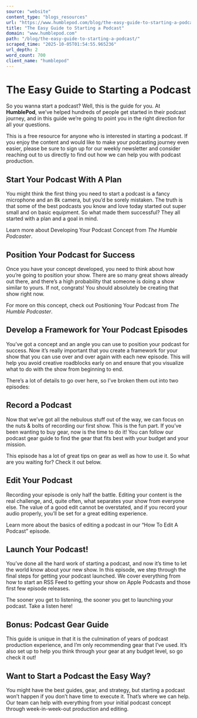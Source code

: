 ```yaml
---
source: "website"
content_type: "blogs_resources"
url: "https://www.humblepod.com/blog/the-easy-guide-to-starting-a-podcast/"
title: "The Easy Guide to Starting a Podcast"
domain: "www.humblepod.com"
path: "/blog/the-easy-guide-to-starting-a-podcast/"
scraped_time: "2025-10-05T01:54:55.965236"
url_depth: 2
word_count: 700
client_name: "humblepod"
---
```


# The Easy Guide to Starting a Podcast

So you wanna start a podcast? Well, this is the guide for you. At **HumblePod**, we’ve helped hundreds of people get started in their podcast journey, and in this guide we’re going to point you in the right direction for all your questions.

This is a free resource for anyone who is interested in starting a podcast. If you enjoy the content and would like to make your podcasting journey even easier, please be sure to sign up for our weekly newsletter and consider reaching out to us directly to find out how we can help you with podcast production.

## Start Your Podcast With A Plan

You might think the first thing you need to start a podcast is a fancy microphone and an 8k camera, but you’d be sorely mistaken. The truth is that some of the best podcasts you know and love today started out super small and on basic equipment. So what made them successful? They all started with a plan and a goal in mind.

Learn more about Developing Your Podcast Concept from _The Humble Podcaster_.

## Position Your Podcast for Success

Once you have your concept developed, you need to think about how you’re going to position your show. There are so many great shows already out there, and there’s a high probability that someone is doing a show similar to yours. If not, congrats! You should absolutely be creating that show right now.

For more on this concept, check out Positioning Your Podcast from _The Humble Podcaster_.

## Develop a Framework for Your Podcast Episodes

You’ve got a concept and an angle you can use to position your podcast for success. Now it’s really important that you create a framework for your show that you can use over and over again with each new episode. This will help you avoid creative roadblocks early on and ensure that you visualize what to do with the show from beginning to end.

There’s a lot of details to go over here, so I’ve broken them out into two episodes:

## Record a Podcast

Now that we’ve got all the nebulous stuff out of the way, we can focus on the nuts & bolts of recording our first show. This is the fun part. If you’ve been wanting to buy gear, now is the time to do it! You can follow our podcast gear guide to find the gear that fits best with your budget and your mission.

This episode has a lot of great tips on gear as well as how to use it. So what are you waiting for? Check it out below.

## Edit Your Podcast

Recording your episode is only half the battle. Editing your content is the real challenge, and, quite often, what separates your show from everyone else. The value of a good edit cannot be overstated, and if you record your audio properly, you’ll be set for a great editing experience.

Learn more about the basics of editing a podcast in our “How To Edit A Podcast” episode.

## Launch Your Podcast!

You’ve done all the hard work of starting a podcast, and now it’s time to let the world know about your new show. In this episode, we step through the final steps for getting your podcast launched. We cover everything from how to start an RSS Feed to getting your show on Apple Podcasts and those first few episode releases.

The sooner you get to listening, the sooner you get to launching your podcast. Take a listen here!

## Bonus: Podcast Gear Guide

This guide is unique in that it is the culmination of years of podcast production experience, and I’m only recommending gear that I’ve used. It’s also set up to help you think through your gear at any budget level, so go check it out!

## Want to Start a Podcast the Easy Way?

You might have the best guides, gear, and strategy, but starting a podcast won’t happen if you don’t have time to execute it. That’s where we can help. Our team can help with everything from your initial podcast concept through week-in-week-out production and editing.